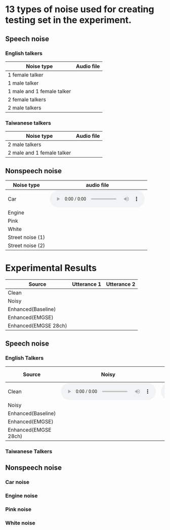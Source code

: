 # 13 types of noise used for creating testing set in the experiment.
## Speech noise
### English talkers

Noise type| Audio file|
--------------|-----| 
1 female talker |
1 male talker |
1 male and 1 female talker  |
2 female talkers  |
2 male talkers  |
### Taiwanese talkers
Noise type| Audio file|
--------------|-----| 
2 male talkers |
2 male and 1 female talker  |

## Nonspeech noise

Noise type| audio file|
--------------|-----| 
Car|<audio src="https://eric-wang135.github.io/EMGSE/wav_files/IEMSE/Chinese_train_271.wav" controls="" preload=""></audio> |  <audio src="https://clalanliu.github.io/MCME_demo/wav_files/IEMSE2/Chinese_train_272.wav" controls="" preload=""></audio> |  
Engine|
Pink|
White|
Street noise (1)|
Street noise (2)|

# Experimental Results 

Source| Utterance 1| Utterance 2|
--------------|-----|-----|
Clean|
Noisy|
Enhanced(Baseline)|
Enhanced(EMGSE)|
Enhanced(EMGSE 28ch)|


## Speech noise
### English Talkers

Source| Noisy         | Utterance 19  |  Utterance 29  |
--------------|-----|-----| -----|
Clean|<audio src="https://eric-wang135.github.io/EMGSE/wav_files/IEMSE/Chinese_train_271.wav" controls="" preload=""></audio> |  <audio src="https://clalanliu.github.io/MCME_demo/wav_files/IEMSE2/Chinese_train_272.wav" controls="" preload=""></audio> |  
Noisy|
Enhanced(Baseline)|
Enhanced(EMGSE)|
Enhanced(EMGSE 28ch)|


### Taiwanese Talkers
## Nonspeech noise
### Car noise
### Engine noise
### Pink noise
### White noise




